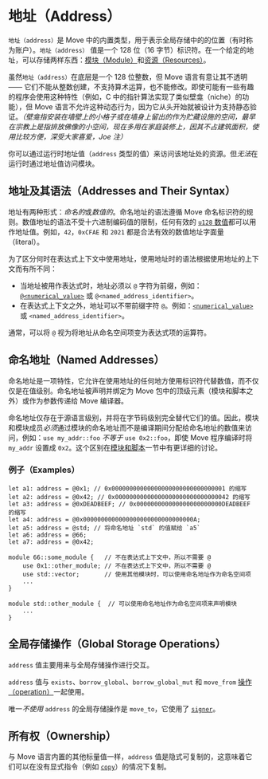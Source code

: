 # 地址（Address）

`地址（address）`是 Move 中的内置类型，用于表示全局存储中的的位置（有时称为账户）。`地址（address）` 值是一个 128 位（16 字节）标识符。在一个给定的地址，可以存储两样东西：[模块（Module）](./modules-and-scripts.md)和[资源（Resources）](./structs-and-resources.md)。

虽然`地址（address）`在底层是一个 128 位整数，但 Move 语言有意让其不透明 —— 它们不能从整数创建，不支持算术运算，也不能修改。即使可能有一些有趣的程序会使用这种特性（例如，C 中的指针算法实现了类似壁龛（niche）的功能），但 Move 语言不允许这种动态行为，因为它从头开始就被设计为支持静态验证。*（壁龛指安装在墙壁上的小格子或在墙身上留出的作为贮藏设施的空间，最早在宗教上是指排放佛像的小空间，现在多用在家庭装修上，因其不占建筑面积，使用比较方便，深受大家喜爱，Joe 注）*

你可以通过运行时地址值（`address` 类型的值）来访问该地址处的资源。但*无法*在运行时通过地址值访问模块。

## 地址及其语法（Addresses and Their Syntax）

地址有两种形式：*命名的*或*数值的*。命名地址的语法遵循 Move 命名标识符的规则。数值地址的语法不受十六进制编码值的限制，任何有效的 [`u128` 数值](./integers.md)都可以用作地址值。例如，`42`，`0xCFAE` 和 `2021` 都是合法有效的数值地址字面量（literal）。

为了区分何时在表达式上下文中使用地址，使用地址时的语法根据使用地址的上下文而有所不同：

* 当地址被用作表达式时，地址必须以 `@` 字符为前缀，例如：[`@<numerical_value>`](./integers.md) 或 `@<named_address_identifier>`。
* 在表达式上下文之外，地址可以不带前缀字符 `@`。例如：[`<numerical_value>`](./integers.md) 或 `<named_address_identifier>`。


通常，可以将 `@` 视为将地址从命名空间项变为表达式项的运算符。

## 命名地址（Named Addresses）

命名地址是一项特性，它允许在使用地址的任何地方使用标识符代替数值，而不仅仅是在值级别。命名地址被声明并绑定为 Move 包中的顶级元素（模块和脚本之外）或作为参数传递给 Move 编译器。


命名地址仅存在于源语言级别，并将在字节码级别完全替代它们的值。因此，模块和模块成员*必须*通过模块的命名地址而不是编译期间分配给命名地址的数值来访问，例如：`use my_addr::foo` *不等于* `use 0x2::foo`，即使 Move 程序编译时将 `my_addr` 设置成 `0x2`。这个区别在[模块和脚本](./modules-and-scripts.md)一节中有更详细的讨论。

### 例子（Examples）

```move
let a1: address = @0x1; // 0x00000000000000000000000000000001 的缩写
let a2: address = @0x42; // 0x00000000000000000000000000000042 的缩写
let a3: address = @0xDEADBEEF; // 0x000000000000000000000000DEADBEEF 的缩写
let a4: address = @0x0000000000000000000000000000000A;
let a5: address = @std; // 将命名地址 `std` 的值赋给 `a5`
let a6: address = @66;
let a7: address = @0x42;

module 66::some_module {   // 不在表达式上下文中，所以不需要 @
    use 0x1::other_module; // 不在表达式上下文中，所以不需要 @
    use std::vector;       // 使用其他模块时，可以使用命名地址作为命名空间项
    ...
}

module std::other_module {  // 可以使用命名地址作为命名空间项来声明模块
    ...
}
```

## 全局存储操作（Global Storage Operations）

`address` 值主要用来与全局存储操作进行交互。

`address` 值与 `exists`、`borrow_global`、`borrow_global_mut` 和 `move_from` [操作（operation）](./global-storage-operators.md)一起使用。

唯一*不使用* `address` 的全局存储操作是 `move_to`，它使用了 [`signer`](./signer.md)。

## 所有权（Ownership）

与 Move 语言内置的其他标量值一样，`address` 值是隐式可复制的，这意味着它们可以在没有显式指令（例如 [`copy`](./variables.md#移动和复制move-and-copy)）的情况下复制。